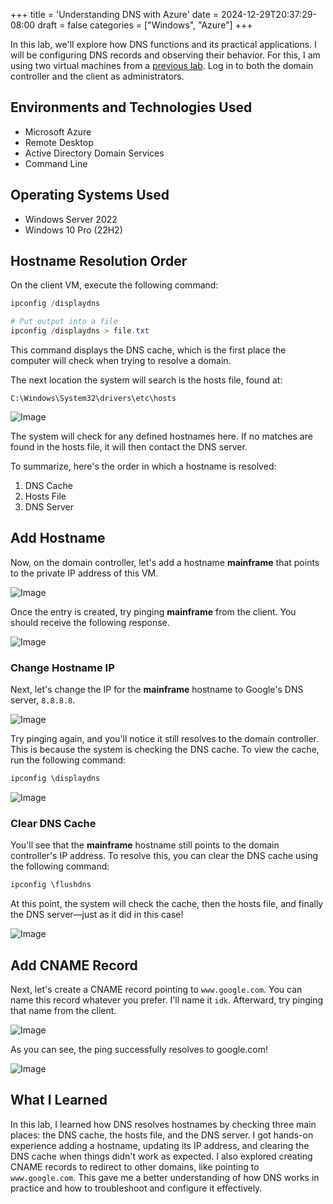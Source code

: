 +++
title = 'Understanding DNS with Azure'
date = 2024-12-29T20:37:29-08:00
draft = false
categories = ["Windows", "Azure"]
+++

In this lab, we'll explore how DNS functions and its practical applications. I
will be configuring DNS records and observing their behavior. For this, I am
using two virtual machines from a [previous lab](../active-directory/1-installation/index.md).
Log in to both the domain controller and the client as administrators.

## Environments and Technologies Used

- Microsoft Azure
- Remote Desktop
- Active Directory Domain Services
- Command Line

## Operating Systems Used

- Windows Server 2022
- Windows 10 Pro (22H2)

## Hostname Resolution Order

On the client VM, execute the following command:

```powershell
ipconfig /displaydns

# Put output into a file
ipconfig /displaydns > file.txt
```

This command displays the DNS cache, which is the first place the computer will
check when trying to resolve a domain.

The next location the system will search is the hosts file, found at:

`C:\Windows\System32\drivers\etc\hosts`

![Image](https://i.imgur.com/zaYgRFc.png "Hosts File")

The system will check for any defined hostnames here. If no matches are found
in the hosts file, it will then contact the DNS server.

To summarize, here's the order in which a hostname is resolved:

1. DNS Cache
2. Hosts File
3. DNS Server

## Add Hostname

Now, on the domain controller, let's add a hostname **mainframe** that points to
the private IP address of this VM.

![Image](https://i.imgur.com/W8jb1sC.png 'Adding Hostname: "mainframe"')

Once the entry is created, try pinging **mainframe** from the client. You should
receive the following response.

![Image](https://i.imgur.com/6EQhMHJ.png "Pinging mainframe")

### Change Hostname IP

Next, let's change the IP for the **mainframe** hostname to Google's DNS server,
`8.8.8.8`.

![Image](https://i.imgur.com/XCGsAns.png "Changing IP for mainframe")

Try pinging again, and you'll notice it still resolves to the domain controller.
This is because the system is checking the DNS cache. To view the cache, run the
following command:

```powershell
ipconfig \displaydns
```

![Image](https://i.imgur.com/ytVDjnO.png "Ping mainframe again")

### Clear DNS Cache

You'll see that the **mainframe** hostname still points to the domain
controller's IP address. To resolve this, you can clear the DNS cache using the
following command:

```powershell
ipconfig \flushdns
```

At this point, the system will check the cache, then the hosts file, and finally
the DNS server—just as it did in this case!

![Image](https://i.imgur.com/fIuGZnL.png "Clear DNS cache")

## Add CNAME Record

Next, let's create a CNAME record pointing to `www.google.com`. You can name
this record whatever you prefer. I'll name it `idk`. Afterward, try pinging that
name from the client.

![Image](https://i.imgur.com/k4FR6fr.png "Add CNAME record")

As you can see, the ping successfully resolves to google.com!

![Image](https://i.imgur.com/GnVoZkM.png "Ping CNAME record")

## What I Learned

In this lab, I learned how DNS resolves hostnames by checking three main places:
the DNS cache, the hosts file, and the DNS server. I got hands-on experience
adding a hostname, updating its IP address, and clearing the DNS cache when
things didn't work as expected. I also explored creating CNAME records to
redirect to other domains, like pointing to `www.google.com`. This gave me a
better understanding of how DNS works in practice and how to troubleshoot and
configure it effectively.
